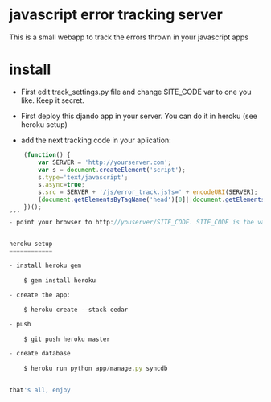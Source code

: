 javascript error tracking server
================================

This is a small webapp to track the errors thrown in your javascript apps

install
======

- First edit track_settings.py file and change SITE_CODE var to one you like. Keep it secret.

- First deploy this djando app in your server. You can do it in heroku (see heroku setup)
- add the next tracking code in your aplication:

```javascript
    (function() {
        var SERVER = 'http://yourserver.com';
        var s = document.createElement('script');
        s.type='text/javascript';
        s.async=true;
        s.src = SERVER + '/js/error_track.js?s=' + encodeURI(SERVER);
        (document.getElementsByTagName('head')[0]||document.getElementsByTagName('body')[0]).appendChild(s);
    })();
´´´
- point your browser to http://youserver/SITE_CODE. SITE_CODE is the variable you set in the first step.


heroku setup
============

- install heroku gem 
    
    $ gem install heroku

- create the app:

    $ heroku create --stack cedar

- push 
    
    $ git push heroku master

- create database
    
    $ heroku run python app/manage.py syncdb


that's all, enjoy

